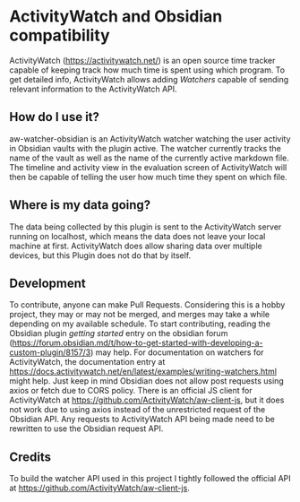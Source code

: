 # ActivityWatch and Obsidian compatibility
ActivityWatch (https://activitywatch.net/) is an open source time tracker capable of keeping track how much time is spent using which program. To get detailed info, ActivityWatch allows adding *Watchers* capable of sending relevant information to the ActivityWatch API.

## How do I use it?
aw-watcher-obsidian is an ActivityWatch watcher watching the user activity in Obsidian vaults with the plugin active. The watcher currently tracks the name of the vault as well as the name of the currently active markdown file. The timeline and activity view in the evaluation screen of ActivityWatch will then be capable of telling the user how much time they spent on which file.

## Where is my data going?
The data being collected by this plugin is sent to the ActivityWatch server running on localhost, which means the data does not leave your local machine at first. ActivityWatch does allow sharing data over multiple devices, but this Plugin does not do that by itself.

## Development
To contribute, anyone can make Pull Requests. Considering this is a hobby project, they may or may not be merged, and merges may take a while depending on my available schedule.
To start contributing, reading the Obsidian plugin *getting started* entry on the obsidian forum (https://forum.obsidian.md/t/how-to-get-started-with-developing-a-custom-plugin/8157/3) may help.
For documentation on watchers for ActivityWatch, the documentation entry at https://docs.activitywatch.net/en/latest/examples/writing-watchers.html might help. Just keep in mind Obsidian does not allow post requests using axios or fetch due to CORS policy. There is an official JS client for ActivityWatch at https://github.com/ActivityWatch/aw-client-js, but it does not work due to using axios instead of the unrestricted request of the Obsidian API. Any requests to ActivityWatch API being made need to be rewritten to use the Obsidian request API.

## Credits
To build the watcher API used in this project I tightly followed the official API at https://github.com/ActivityWatch/aw-client-js.
